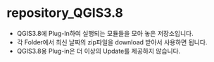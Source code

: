 # repository_QGIS3.8
* QGIS3.8에 Plug-In하여 실행되는 모듈들을 모아 놓은 저장소입니다.  
* 각 Folder에서 최신 날짜의 zip파일을 download 받아서 사용하면 됩니다.  
* QGIS3.8용 Plug-in은 더 이상의 Update를 제공하지 않습니다.  

